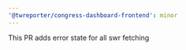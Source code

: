 ```yaml
---
'@twreporter/congress-dashboard-frontend': minor
---
```


This PR adds error state for all swr fetching
